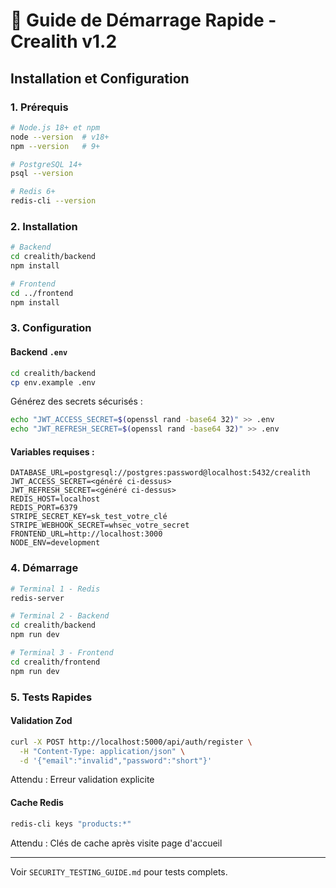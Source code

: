 # 🚀 Guide de Démarrage Rapide - Crealith v1.2

## Installation et Configuration

### 1. Prérequis

```bash
# Node.js 18+ et npm
node --version  # v18+
npm --version   # 9+

# PostgreSQL 14+
psql --version

# Redis 6+
redis-cli --version
```

### 2. Installation

```bash
# Backend
cd crealith/backend
npm install

# Frontend
cd ../frontend
npm install
```

### 3. Configuration

#### Backend `.env`

```bash
cd crealith/backend
cp env.example .env
```

Générez des secrets sécurisés :
```bash
echo "JWT_ACCESS_SECRET=$(openssl rand -base64 32)" >> .env
echo "JWT_REFRESH_SECRET=$(openssl rand -base64 32)" >> .env
```

#### Variables requises :
```env
DATABASE_URL=postgresql://postgres:password@localhost:5432/crealith
JWT_ACCESS_SECRET=<généré ci-dessus>
JWT_REFRESH_SECRET=<généré ci-dessus>
REDIS_HOST=localhost
REDIS_PORT=6379
STRIPE_SECRET_KEY=sk_test_votre_clé
STRIPE_WEBHOOK_SECRET=whsec_votre_secret
FRONTEND_URL=http://localhost:3000
NODE_ENV=development
```

### 4. Démarrage

```bash
# Terminal 1 - Redis
redis-server

# Terminal 2 - Backend
cd crealith/backend
npm run dev

# Terminal 3 - Frontend
cd crealith/frontend
npm run dev
```

### 5. Tests Rapides

#### Validation Zod
```bash
curl -X POST http://localhost:5000/api/auth/register \
  -H "Content-Type: application/json" \
  -d '{"email":"invalid","password":"short"}'
```

Attendu : Erreur validation explicite

#### Cache Redis
```bash
redis-cli keys "products:*"
```

Attendu : Clés de cache après visite page d'accueil

---

Voir `SECURITY_TESTING_GUIDE.md` pour tests complets.

